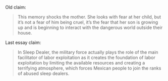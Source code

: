 Old claim:

>This memory shocks the mother. She looks with fear at her child, but it’s not a fear of him being cruel, it’s the fear that her son is growing up and is beginning to interact with the dangerous world outside their house.

Last essay claim:

>In Sleep Dealer, the military force actually plays the role of the main facilitator of labor exploitation as it creates the foundation of labor exploitation by limiting the available resources and creating a terrifying atmosphere, which forces Mexican people to join the ranks of abused sleep dealers.